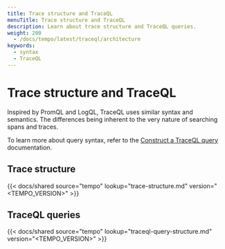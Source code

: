 ```yaml
---
title: Trace structure and TraceQL
menuTitle: Trace structure and TraceQL
description: Learn about trace structure and TraceQL queries.
weight: 200
  - /docs/tempo/latest/traceql/architecture
keywords:
  - syntax
  - TraceQL
---
```


# Trace structure and TraceQL

Inspired by PromQL and LogQL, TraceQL uses similar syntax and semantics.
The differences being inherent to the very nature of searching spans and traces.

To learn more about query syntax, refer to the [Construct a TraceQL query](https://grafana.com/docs/tempo/<TEMPO_VERSION>/traceql/construct-traceql-queries/) documentation.

## Trace structure

[//]: # 'Shared content for best practices for traces'
[//]: # 'This content is located in /tempo/docs/sources/shared/trace-structure.md'

{{< docs/shared source="tempo" lookup="trace-structure.md" version="<TEMPO_VERSION>" >}}

## TraceQL queries

[//]: # 'Shared content for best practices for traces'
[//]: # 'This content is located in /tempo/docs/sources/shared/trace-structure.md'

{{< docs/shared source="tempo" lookup="traceql-query-structure.md" version="<TEMPO_VERSION>" >}}
